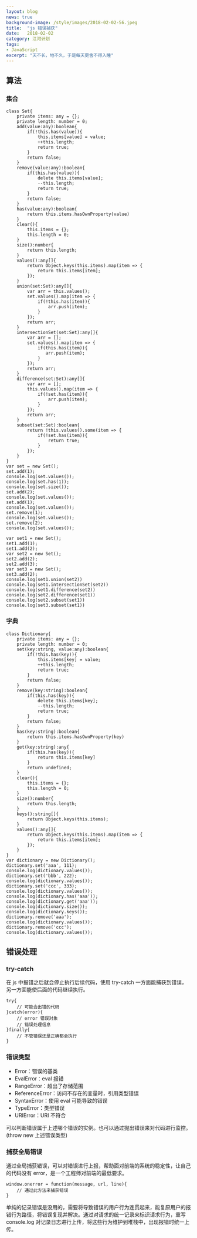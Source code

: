 ```yaml
---
layout: blog
news: true
background-image: /style/images/2018-02-02-56.jpeg
title:  "js 错误捕获"
date:   2018-02-02
category: 江河计划
tags:
- JavaScript
excerpt: "天不长，地不久，于是每天更舍不得入睡"
---
```


## 算法
### 集合

    class Set{
        private items: any = {};
        private length: number = 0;
        add(value:any):boolean{
            if(!this.has(value)){
                this.items[value] = value;
                ++this.length;
                return true;
            }
            return false;
        }
        remove(value:any):boolean{
            if(this.has(value)){
                delete this.items[value];
                --this.length;
                return true;
            }
            return false;
        }
        has(value:any):boolean{
            return this.items.hasOwnProperty(value)
        }
        clear(){
            this.items = {};
            this.length = 0;
        }
        size():number{
            return this.length;
        }
        values():any[]{
            return Object.keys(this.items).map(item => {
                return this.items[item];
            });
        }
        union(set:Set):any[]{
            var arr = this.values();
            set.values().map(item => {
                if(!this.has(item)){
                    arr.push(item);
                }
            });
            return arr;
        }
        intersectionSet(set:Set):any[]{
            var arr = [];
            set.values().map(item => {
                if(this.has(item)){
                   arr.push(item);
                }
            });
            return arr;
        }
        difference(set:Set):any[]{
            var arr = [];
            this.values().map(item => {
                if(!set.has(item)){
                    arr.push(item);
                }
            });
            return arr;
        }
        subset(set:Set):boolean{
            return !this.values().some(item => {
                if(!set.has(item)){
                    return true;
                }
            });
        }
    }
    var set = new Set();
    set.add(1);
    console.log(set.values());
    console.log(set.has(1));
    console.log(set.size());
    set.add(2);
    console.log(set.values());
    set.add(1);
    console.log(set.values());
    set.remove(1);
    console.log(set.values());
    set.remove(2);
    console.log(set.values());
    
    var set1 = new Set();
    set1.add(1);
    set1.add(2);
    var set2 = new Set();
    set2.add(2);
    set2.add(3);
    var set3 = new Set();
    set3.add(2);
    console.log(set1.union(set2))
    console.log(set1.intersectionSet(set2))
    console.log(set1.difference(set2))
    console.log(set2.difference(set1))
    console.log(set2.subset(set1))
    console.log(set3.subset(set1))
    
### 字典

    class Dictionary{
        private items: any = {};
        private length: number = 0;
        set(key:string, value:any):boolean{
            if(!this.has(key)){
                this.items[key] = value;
                ++this.length;
                return true;
            }
            return false;
        }
        remove(key:string):boolean{
            if(this.has(key)){
                delete this.items[key];
                --this.length;
                return true;
            }
            return false;
        }
        has(key:string):boolean{
            return this.items.hasOwnProperty(key)
        }
        get(key:string):any{
            if(this.has(key)){
                return this.items[key]
            }
            return undefined;
        }
        clear(){
            this.items = {};
            this.length = 0;
        }
        size():number{
            return this.length;
        }
        keys():string[]{
            return Object.keys(this.items);
        }
        values():any[]{
            return Object.keys(this.items).map(item => {
                return this.items[item];
            });
        }
    }
    var dictionary = new Dictionary();
    dictionary.set('aaa', 111);
    console.log(dictionary.values());
    dictionary.set('bbb', 222);
    console.log(dictionary.values());
    dictionary.set('ccc', 333);
    console.log(dictionary.values());
    console.log(dictionary.has('aaa'));
    console.log(dictionary.get('aaa'));
    console.log(dictionary.size());
    console.log(dictionary.keys());
    dictionary.remove('aaa');
    console.log(dictionary.values());
    dictionary.remove('ccc');
    console.log(dictionary.values());
    
## 错误处理

### try-catch

在 js 中报错之后就会停止执行后续代码，使用 try-catch 一方面能捕获到错误，另一方面能使后面的代码继续执行。

    try{
        // 可能会出错的代码
    }catch(error){
        // error 错误对象
        // 错误处理信息
    }finally{
        // 不管错误还是正确都会执行
    }
    
### 错误类型

- Error：错误的基类
- EvalError：eval 报错
- RangeError：超出了存储范围
- ReferenceError：访问不存在的变量时，引用类型错误
- SyntaxError：使用 eval 可能导致的错误
- TypeError：类型错误
- URIError：URI 不符合

可以判断错误属于上述哪个错误的实例。也可以通过抛出错误来对代码进行监控。
(throw new 上述错误类型)

### 捕获全局错误

通过全局捕获错误，可以对错误进行上报，帮助面对前端的系统的稳定性，让自己的代码没有 error，是一个工程师对前端的最低要求。

    window.onerror = function(message, url, line){
        // 通过此方法来捕获错误
    }
    
单纯的记录错误是没用的，需要将导致错误的用户行为连贯起来，能复原用户的报错行为路径，将错误复现并解决。通过对请求的统一记录来标识请求行为，重写 console.log 对记录日志进行上传，将这些行为维护到堆栈中，出现报错时统一上传。
